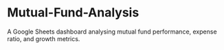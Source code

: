 # Mutual-Fund-Analysis
A Google Sheets dashboard analysing mutual fund performance, expense ratio, and growth metrics.
